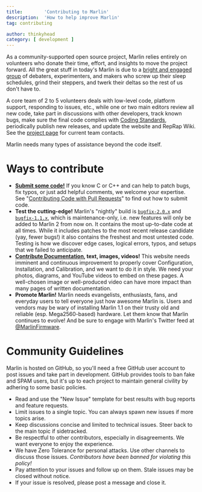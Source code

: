 ```yaml
---
title:        'Contributing to Marlin'
description:  'How to help improve Marlin'
tag: contributing

author: thinkyhead
category: [ development ]
---
```


<!-- ## The Layers of Marlin -->
As a community-supported open source project, Marlin relies entirely on volunteers who donate their time, effort, and insights to move the project forward. All the great stuff in today's Marlin is due to a [bright and engaged group](https://github.com/MarlinFirmware/Marlin/graphs/contributors) of debaters, experimenters, and makers who screw up their sleep schedules, grind their steppers, and twerk their deltas so the rest of us don't have to.

A core team of 2 to 5 volunteers deals with low-level code, platform support, responding to issues, etc., while one or two main editors review all new code, take part in discussions with other developers, track known bugs, make sure the final code complies with [Coding Standards](coding_standards.html), periodically publish new releases, and update the website and RepRap Wiki. See the [project page](https://github.com/MarlinFirmware/Marlin) for current team contacts.

Marlin needs many types of assistance beyond the code itself.

# Ways to contribute
- **[Submit some code!](/docs/development/getting_started_pull_requests.html)** If you know C or C++ and can help to patch bugs, fix typos, or just add helpful comments, we welcome your expertise. See "[Contributing Code with Pull Requests](/docs/development/getting_started_pull_requests.html)" to find out how to submit code.
- **Test the cutting-edge!** Marlin's "nightly" build is [`bugfix-2.0.x`](https://github.com/MarlinFirmware/Marlin/tree/bugfix-2.0.x) and [`bugfix-1.1.x`](https://github.com/MarlinFirmware/Marlin/tree/bugfix-1.1.x), which is maintenance-only, i.e. new features will only be added to Marlin 2 from now on. It contains the most up-to-date code at all times. While it includes patches to the most recent release candidate (yay, fewer bugs!) it also contains the freshest and most untested code. Testing is how we discover edge cases, logical errors, typos, and setups that we failed to anticipate.
- **[Contribute Documentation](https://github.com/MarlinFirmware/MarlinDocumentation), text, images, videos!** This website needs imminent and continuous improvement to properly cover Configuration, Installation, and Calibration, and we want to do it in style. We need your photos, diagrams, and YouTube videos to embed on these pages. A well-chosen image or well-produced video can have more impact than many pages of written documentation.
- **Promote Marlin!** Marlin needs evangelists, enthusiasts, fans, and everyday users to tell everyone just how awesome Marlin is. Users and vendors may be wary of installing Marlin 1.1 on their trusty old and reliable (esp. Mega2560-based) hardware. Let them know that Marlin continues to evolve! And be sure to engage with Marlin's Twitter feed at [@MarlinFirmware](https://twitter.com/MarlinFirmware).

# Community Guidelines
Marlin is hosted on GitHub, so you'll need a free GitHub user account to post issues and take part in development. GitHub provides tools to ban fake and SPAM users, but it's up to each project to maintain general civility by adhering to some basic policies.
- Read and use the "New Issue" template for best results with bug reports and feature requests.
- Limit issues to a single topic. You can always spawn new issues if more topics arise.
- Keep discussions concise and limited to technical issues. Steer back to the main topic if sidetracked.
- Be respectful to other contributors, especially in disagreements. We want everyone to enjoy the experience.
- We have Zero Tolerance for personal attacks. Use other channels to discuss those issues. _Contributors have been banned for violating this policy!_
- Pay attention to your issues and follow up on them. Stale issues may be closed without notice.
- If your issue is resolved, please post a message and close it.
